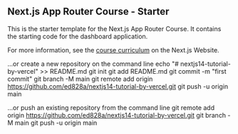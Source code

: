 ## Next.js App Router Course - Starter

This is the starter template for the Next.js App Router Course. It contains the starting code for the dashboard application.

For more information, see the [course curriculum](https://nextjs.org/learn) on the Next.js Website.

…or create a new repository on the command line
echo "# nextjs14-tutorial-by-vercel" >> README.md
git init
git add README.md
git commit -m "first commit"
git branch -M main
git remote add origin https://github.com/ed828a/nextjs14-tutorial-by-vercel.git
git push -u origin main

…or push an existing repository from the command line
git remote add origin https://github.com/ed828a/nextjs14-tutorial-by-vercel.git
git branch -M main
git push -u origin main
